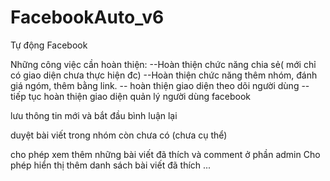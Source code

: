 # FacebookAuto_v6
Tự động Facebook


Những công việc cần hoàn thiện:
--Hoàn thiện chức năng chia sẻ( mới chỉ có giao diện chưa thực hiện đc)
--Hoàn thiện chức năng thêm nhóm, đánh giá ngóm, thêm bằng link.
-- hoàn thiện giao diện theo dõi người dùng
-- tiếp tục hoàn thiện giao diện quản lý người dùng facebook


lưu thông tin mới và bắt đầu bình luận lại

duyệt bài viết trong nhóm còn chưa có (chưa cụ thể)

cho phép xem thêm những bài viết đã thích và comment ở phần admin
Cho phép hiển thị thêm danh sách bài viết đã thích ...
